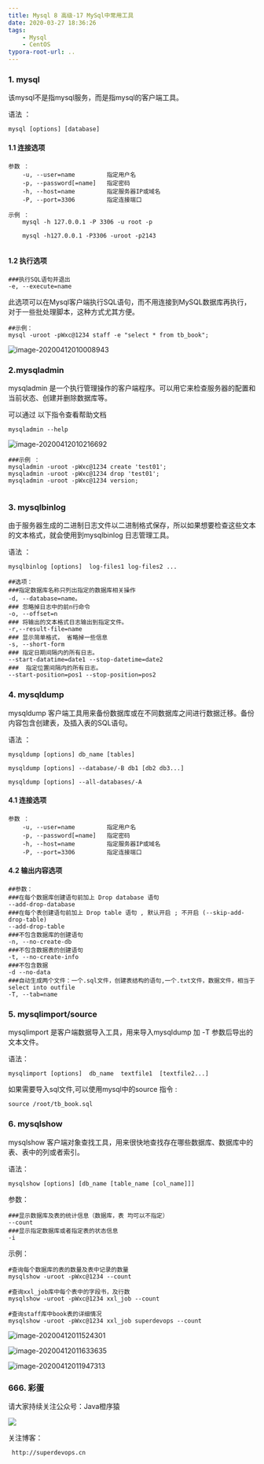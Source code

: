 ```yaml
---
title: Mysql 8 高级-17 MySql中常用工具
date: 2020-03-27 18:36:26
tags: 
    - Mysql
    - CentOS
typora-root-url: ..
---
```


### 1. mysql

该mysql不是指mysql服务，而是指mysql的客户端工具。

语法 ：

```
mysql [options] [database]
```

#### 1.1 连接选项

```mysql
参数 ： 
	-u, --user=name			指定用户名
	-p, --password[=name]	指定密码
	-h, --host=name			指定服务器IP或域名
	-P, --port=3306		    指定连接端口

示例 ：
	mysql -h 127.0.0.1 -P 3306 -u root -p
	
	mysql -h127.0.0.1 -P3306 -uroot -p2143
	
```

<!--more-->

#### 1.2 执行选项

```mysql
###执行SQL语句并退出
-e, --execute=name		
```

此选项可以在Mysql客户端执行SQL语句，而不用连接到MySQL数据库再执行，对于一些批处理脚本，这种方式尤其方便。

```mysql
##示例：
mysql -uroot -pWxc@1234 staff -e "select * from tb_book";
```

![image-20200412010008943](/image/mysql/17/170001.png) 



### 2.mysqladmin

mysqladmin 是一个执行管理操作的客户端程序。可以用它来检查服务器的配置和当前状态、创建并删除数据库等。

可以通过 以下指令查看帮助文档

```mysql
mysqladmin --help
```



 

![image-20200412010216692](/image/mysql/17/170002.png) 

```mysql
###示例 ：
mysqladmin -uroot -pWxc@1234 create 'test01';  
mysqladmin -uroot -pWxc@1234 drop 'test01';
mysqladmin -uroot -pWxc@1234 version;
	
```



### 3. mysqlbinlog

由于服务器生成的二进制日志文件以二进制格式保存，所以如果想要检查这些文本的文本格式，就会使用到mysqlbinlog 日志管理工具。

语法 ：

```mysql
mysqlbinlog [options]  log-files1 log-files2 ...

##选项：
###指定数据库名称只列出指定的数据库相关操作
-d, --database=name。
### 忽略掉日志中的前n行命令
-o, --offset=n
### 将输出的文本格式日志输出到指定文件。
-r,--result-file=name
### 显示简单格式， 省略掉一些信息
-s, --short-form 
### 指定日期间隔内的所有日志。
--start-datatime=date1 --stop-datetime=date2
###  指定位置间隔内的所有日志。
--start-position=pos1 --stop-position=pos2 
```



### 4. mysqldump

mysqldump 客户端工具用来备份数据库或在不同数据库之间进行数据迁移。备份内容包含创建表，及插入表的SQL语句。

语法 ：

```mysql
mysqldump [options] db_name [tables]

mysqldump [options] --database/-B db1 [db2 db3...]

mysqldump [options] --all-databases/-A
```

#### 4.1 连接选项

```mysql
参数 ： 
	-u, --user=name			指定用户名
	-p, --password[=name]	指定密码
	-h, --host=name			指定服务器IP或域名
	-P, --port=3306			指定连接端口
```



#### 4.2 输出内容选项

```mysql
##参数：
###在每个数据库创建语句前加上 Drop database 语句
--add-drop-database		
###在每个表创建语句前加上 Drop table 语句 , 默认开启 ; 不开启 (--skip-add-drop-table)
--add-drop-table
###不包含数据库的创建语句
-n, --no-create-db		
###不包含数据表的创建语句
-t, --no-create-info
###不包含数据
-d --no-data	
###自动生成两个文件：一个.sql文件，创建表结构的语句,一个.txt文件，数据文件，相当于select into outfile  
-T, --tab=name
```



### 5. mysqlimport/source

mysqlimport 是客户端数据导入工具，用来导入mysqldump 加 -T 参数后导出的文本文件。

语法：

```mysql
mysqlimport [options]  db_name  textfile1  [textfile2...]
```

如果需要导入sql文件,可以使用mysql中的source 指令 : 

```
source /root/tb_book.sql
```



### 6. mysqlshow

mysqlshow 客户端对象查找工具，用来很快地查找存在哪些数据库、数据库中的表、表中的列或者索引。

语法：

```mysql
mysqlshow [options] [db_name [table_name [col_name]]]
```

参数：

```mysql
###显示数据库及表的统计信息（数据库，表 均可以不指定）
--count		
###显示指定数据库或者指定表的状态信息
-i			
```

示例：

```mysql
#查询每个数据库的表的数量及表中记录的数量
mysqlshow -uroot -pWxc@1234 --count

#查询xxl_job库中每个表中的字段书，及行数
mysqlshow -uroot -pWxc@1234 xxl_job --count

#查询staff库中book表的详细情况
mysqlshow -uroot -pWxc@1234 xxl_job superdevops --count

```

![image-20200412011524301](/image/mysql/17/170003.png)

![image-20200412011633635](/image/mysql/17/170004.png)

![image-20200412011947313](/image/mysql/17/170005.png)

### 666. 彩蛋

请大家持续关注公众号：Java橙序猿

 ![](/image/common/superdevops.jpg) 





关注博客：

```
 http://superdevops.cn
```



